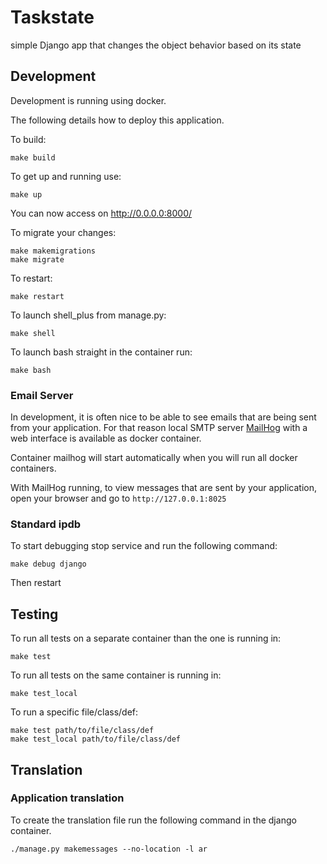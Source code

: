 Taskstate
======

simple Django app that changes the object behavior based on its state

Development
-----------

Development is running using docker.

The following details how to deploy this application.

To build:

    make build

To get up and running use:

    make up

You can now access on <http://0.0.0.0:8000/>

To migrate your changes:

    make makemigrations
    make migrate

To restart:

    make restart

To launch shell\_plus from manage.py:

    make shell

To launch bash straight in the container run:

    make bash

### Email Server

In development, it is often nice to be able to see emails that are being
sent from your application. For that reason local SMTP server
[MailHog](https://github.com/mailhog/MailHog) with a web interface is
available as docker container.

Container mailhog will start automatically when you will run all docker
containers.

With MailHog running, to view messages that are sent by your
application, open your browser and go to `http://127.0.0.1:8025`

### Standard ipdb

To start debugging stop service and run the following command:

    make debug django

Then restart

Testing
-------

To run all tests on a separate container than the one is running
in:

    make test

To run all tests on the same container is running in:

    make test_local

To run a specific file/class/def:

    make test path/to/file/class/def
    make test_local path/to/file/class/def

Translation
-----------

### Application translation

To create the translation file run the following command in the django
container.

    ./manage.py makemessages --no-location -l ar
